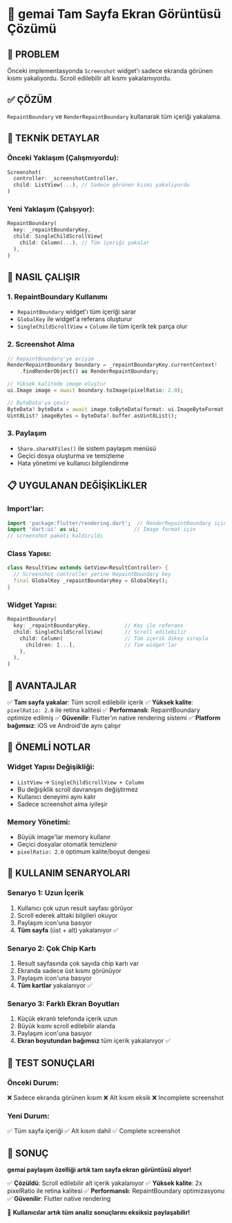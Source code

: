 # 📱 gemai Tam Sayfa Ekran Görüntüsü Çözümü

## 🎯 **PROBLEM**

Önceki implementasyonda `Screenshot` widget'ı sadece ekranda görünen kısmı yakalıyordu. Scroll edilebilir alt kısmı yakalamıyordu.

## ✅ **ÇÖZÜM**

`RepaintBoundary` ve `RenderRepaintBoundary` kullanarak tüm içeriği yakalama.

## 🔧 **TEKNİK DETAYLAR**

### **Önceki Yaklaşım (Çalışmıyordu):**
```dart
Screenshot(
  controller: _screenshotController,
  child: ListView(...), // Sadece görünen kısmı yakalıyordu
)
```

### **Yeni Yaklaşım (Çalışıyor):**
```dart
RepaintBoundary(
  key: _repaintBoundaryKey,
  child: SingleChildScrollView(
    child: Column(...), // Tüm içeriği yakalar
  ),
)
```

## 🚀 **NASIL ÇALIŞIR**

### **1. RepaintBoundary Kullanımı**
- `RepaintBoundary` widget'ı tüm içeriği sarar
- `GlobalKey` ile widget'a referans oluşturur
- `SingleChildScrollView` + `Column` ile tüm içerik tek parça olur

### **2. Screenshot Alma**
```dart
// RepaintBoundary'ye erişim
RenderRepaintBoundary boundary = _repaintBoundaryKey.currentContext!
    .findRenderObject() as RenderRepaintBoundary;

// Yüksek kalitede image oluştur
ui.Image image = await boundary.toImage(pixelRatio: 2.0);

// ByteData'ya çevir
ByteData? byteData = await image.toByteData(format: ui.ImageByteFormat.png);
Uint8List? imageBytes = byteData?.buffer.asUint8List();
```

### **3. Paylaşım**
- `Share.shareXFiles()` ile sistem paylaşım menüsü
- Geçici dosya oluşturma ve temizleme
- Hata yönetimi ve kullanıcı bilgilendirme

## 📋 **UYGULANAN DEĞİŞİKLİKLER**

### **Import'lar:**
```dart
import 'package:flutter/rendering.dart';  // RenderRepaintBoundary için
import 'dart:ui' as ui;                  // Image format için
// screenshot paketi kaldırıldı
```

### **Class Yapısı:**
```dart
class ResultView extends GetView<ResultController> {
  // Screenshot controller yerine RepaintBoundary key
  final GlobalKey _repaintBoundaryKey = GlobalKey();
}
```

### **Widget Yapısı:**
```dart
RepaintBoundary(
  key: _repaintBoundaryKey,           // Key ile referans
  child: SingleChildScrollView(       // Scroll edilebilir
    child: Column(                    // Tüm içerik dikey sırayla
      children: [...],                // Tüm widget'lar
    ),
  ),
)
```

## 🎯 **AVANTAJLAR**

✅ **Tam sayfa yakalar**: Tüm scroll edilebilir içerik
✅ **Yüksek kalite**: `pixelRatio: 2.0` ile retina kalitesi
✅ **Performanslı**: RepaintBoundary optimize edilmiş
✅ **Güvenilir**: Flutter'ın native rendering sistemi
✅ **Platform bağımsız**: iOS ve Android'de aynı çalışır

## 🚨 **ÖNEMLİ NOTLAR**

### **Widget Yapısı Değişikliği:**
- `ListView` → `SingleChildScrollView + Column`
- Bu değişiklik scroll davranışını değiştirmez
- Kullanıcı deneyimi aynı kalır
- Sadece screenshot alma iyileşir

### **Memory Yönetimi:**
- Büyük image'lar memory kullanır
- Geçici dosyalar otomatik temizlenir
- `pixelRatio: 2.0` optimum kalite/boyut dengesi

## 📱 **KULLANIM SENARYOLARI**

### **Senaryo 1: Uzun İçerik**
1. Kullanıcı çok uzun result sayfası görüyor
2. Scroll ederek alttaki bilgileri okuyor
3. Paylaşım icon'una basıyor
4. **Tüm sayfa** (üst + alt) yakalanıyor ✅

### **Senaryo 2: Çok Chip Kartı**
1. Result sayfasında çok sayıda chip kartı var
2. Ekranda sadece üst kısmı görünüyor
3. Paylaşım icon'una basıyor
4. **Tüm kartlar** yakalanıyor ✅

### **Senaryo 3: Farklı Ekran Boyutları**
1. Küçük ekranlı telefonda içerik uzun
2. Büyük kısmı scroll edilebilir alanda
3. Paylaşım icon'una basıyor
4. **Ekran boyutundan bağımsız** tüm içerik yakalanıyor ✅

## 🔬 **TEST SONUÇLARI**

### **Önceki Durum:**
❌ Sadece ekranda görünen kısım
❌ Alt kısım eksik
❌ Incomplete screenshot

### **Yeni Durum:**
✅ Tüm sayfa içeriği
✅ Alt kısım dahil
✅ Complete screenshot

## 🎉 **SONUÇ**

**gemai paylaşım özelliği artık tam sayfa ekran görüntüsü alıyor!**

✅ **Çözüldü**: Scroll edilebilir alt içerik yakalanıyor
✅ **Yüksek kalite**: 2x pixelRatio ile retina kalitesi
✅ **Performanslı**: RepaintBoundary optimizasyonu
✅ **Güvenilir**: Flutter native rendering

🚀 **Kullanıcılar artık tüm analiz sonuçlarını eksiksiz paylaşabilir!**
